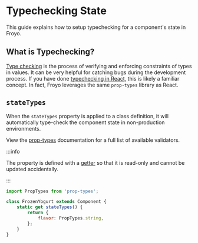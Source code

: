 # Typechecking State

This guide explains how to setup typechecking for a component's state in Froyo.

## What is Typechecking?

[Type checking](https://www.geeksforgeeks.org/type-checking-in-compiler-design/) is the process of verifying and enforcing constraints of types in values. It can be very helpful for catching bugs during the development process. If you have done [typechecking in React](https://reactjs.org/docs/typechecking-with-proptypes.html#gatsby-focus-wrapper), this is likely a familiar concept. In fact, Froyo leverages the same `prop-types` library as React.

## `stateTypes`

When the `stateTypes` property is applied to a class definition, it will automatically type-check the component state in non-production environments.

View the [prop-types](https://github.com/facebook/prop-types) documentation for a full list of available validators.

:::info

The property is defined with a [getter](https://developer.mozilla.org/en-US/docs/Web/JavaScript/Reference/Functions/get) so that it is read-only and cannot be updated accidentally.

:::

```js
import PropTypes from 'prop-types';

class FrozenYogurt extends Component {
    static get stateTypes() {
        return {
            flavor: PropTypes.string,
        };
    }
}
```
